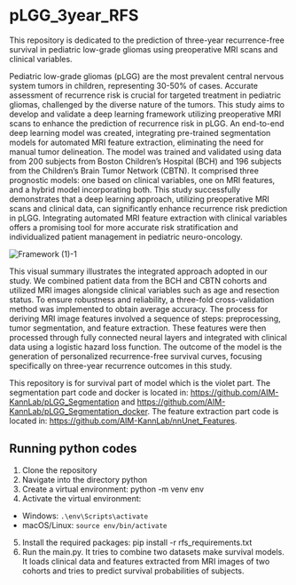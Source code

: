 # pLGG_3year_RFS
This repository is dedicated to the prediction of three-year recurrence-free survival in pediatric low-grade gliomas using preoperative MRI scans and clinical variables.

Pediatric low-grade gliomas (pLGG) are the most prevalent central nervous system tumors in children, representing 30-50% of cases. Accurate assessment of recurrence risk is crucial for targeted treatment in pediatric gliomas, challenged by the diverse nature of the tumors. This study aims to develop and validate a deep learning framework utilizing preoperative MRI scans to enhance the prediction of recurrence risk in pLGG. An end-to-end deep learning model was created, integrating pre-trained segmentation models for automated MRI feature extraction, eliminating the need for manual tumor delineation. The model was trained and validated using data from 200 subjects from Boston Children’s Hospital (BCH) and 196 subjects from the Children’s Brain Tumor Network (CBTN). It comprised three prognostic models: one based on clinical variables, one on MRI features, and a hybrid model incorporating both. This study successfully demonstrates that a deep learning approach, utilizing preoperative MRI scans and clinical data, can significantly enhance recurrence risk prediction in pLGG. Integrating automated MRI feature extraction with clinical variables offers a promising tool for more accurate risk stratification and individualized patient management in pediatric neuro-oncology. 

![Framework (1)-1](https://github.com/AIM-KannLab/pLGG_3year_RFS/assets/53992619/aa221dab-3cb9-4683-a4d1-4146229c1b8f)

This visual summary illustrates the integrated approach adopted in our study. We combined patient data from the BCH and CBTN cohorts and utilized MRI images alongside clinical variables such as age and resection status. To ensure robustness and reliability, a three-fold cross-validation method was implemented to obtain average accuracy. The process for deriving MRI image features involved a sequence of steps: preprocessing, tumor segmentation, and feature extraction. These features were then processed through fully connected neural layers and integrated with clinical data using a logistic hazard loss function. The outcome of the model is the generation of personalized recurrence-free survival curves, focusing specifically on three-year recurrence outcomes in this study.

This repository is for survival part of model which is the violet part. The segmentation part code and docker is located in: https://github.com/AIM-KannLab/pLGG_Segmentation and https://github.com/AIM-KannLab/pLGG_Segmentation_docker. The feature extraction part code is located in: https://github.com/AIM-KannLab/nnUnet_Features.

## Running python codes

1. Clone the repository
2. Navigate into the directory python
3. Create a virtual environment: python -m venv env
4. Activate the virtual environment:
- Windows: `.\env\Scripts\activate`
- macOS/Linux: `source env/bin/activate`
5. Install the required packages: pip install -r rfs_requirements.txt
6. Run the main.py. It tries to combine two datasets make survival models. It loads clinical data and features extracted from MRI images of two cohorts and tries to predict survival probabilities of subjects.
